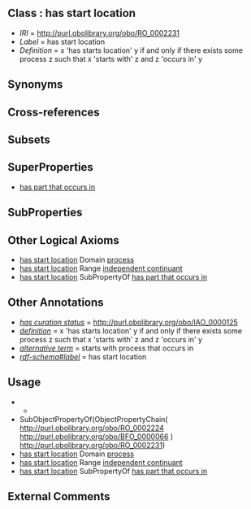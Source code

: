 
## Class : has start location

 * *IRI* = http://purl.obolibrary.org/obo/RO_0002231
 * *Label* = has start location
 * *Definition* = x 'has starts location' y if and only if there exists some process z such that x 'starts with' z and z 'occurs in' y

## Synonyms


## Cross-references


## Subsets


## SuperProperties

 * [has part that occurs in](../../RO/79/RO_0002479.md)

## SubProperties


## Other Logical Axioms

 * [has start location](../../RO/31/RO_0002231.md) Domain [process](../../BFO/15/BFO_0000015.md)
 * [has start location](../../RO/31/RO_0002231.md) Range [independent continuant](../../BFO/04/BFO_0000004.md)
 * [has start location](../../RO/31/RO_0002231.md) SubPropertyOf [has part that occurs in](../../RO/79/RO_0002479.md)

## Other Annotations

 * *[has curation status](../../IAO/14/IAO_0000114.md)* = http://purl.obolibrary.org/obo/IAO_0000125
 * *[definition](../../IAO/15/IAO_0000115.md)* = x 'has starts location' y if and only if there exists some process z such that x 'starts with' z and z 'occurs in' y
 * *[alternative term](../../IAO/18/IAO_0000118.md)* = starts with process that occurs in
 * *[rdf-schema#label](../../el/rdf-schema#label.md)* = has start location

## Usage

 * -
 * SubObjectPropertyOf(ObjectPropertyChain( <http://purl.obolibrary.org/obo/RO_0002224> <http://purl.obolibrary.org/obo/BFO_0000066> ) <http://purl.obolibrary.org/obo/RO_0002231>)
 * [has start location](../../RO/31/RO_0002231.md) Domain [process](../../BFO/15/BFO_0000015.md)
 * [has start location](../../RO/31/RO_0002231.md) Range [independent continuant](../../BFO/04/BFO_0000004.md)
 * [has start location](../../RO/31/RO_0002231.md) SubPropertyOf [has part that occurs in](../../RO/79/RO_0002479.md)

## External Comments

